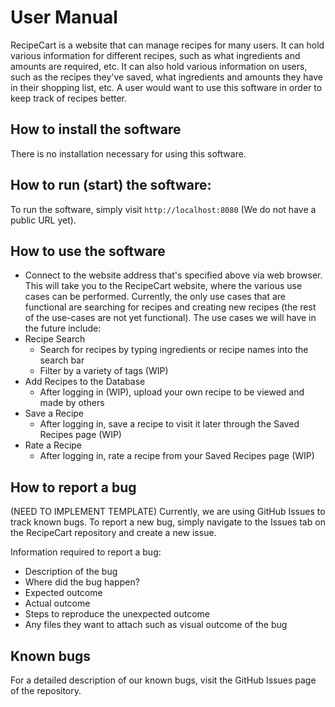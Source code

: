 # User Manual
RecipeCart is a website that can manage recipes for many users. It can hold various information for different recipes, such as what ingredients and amounts are required, etc. It can also hold various information on users, such as the recipes they've saved, what ingredients and amounts they have in their shopping list, etc. A user would want to use this software in order to keep track of recipes better.
## How to install the software
There is no installation necessary for using this software.
## How to run (start) the software:
To run the software, simply visit `http://localhost:8080` (We do not have a public URL yet).

## How to use the software
- Connect to the website address that's specified above via web browser. This will take you to the RecipeCart website, where the various use cases can be performed. Currently, the only use cases that are functional are searching for recipes and creating new recipes (the rest of the use-cases are not yet functional). The use cases we will have in the future include:
- Recipe Search
    - Search for recipes by typing ingredients or recipe names into the search bar
    - Filter by a variety of tags (WIP)
- Add Recipes to the Database
    - After logging in (WIP), upload your own recipe to be viewed and made by others
- Save a Recipe
    - After logging in, save a recipe to visit it later through the Saved Recipes page (WIP)
- Rate a Recipe
    - After logging in, rate a recipe from your Saved Recipes page (WIP)
## How to report a bug
(NEED TO IMPLEMENT TEMPLATE)
Currently, we are using GitHub Issues to track known bugs. To report a new bug, simply navigate to the Issues tab on the RecipeCart repository and create a new issue.

Information required to report a bug:
- Description of the bug
- Where did the bug happen?
- Expected outcome
- Actual outcome
- Steps to reproduce the unexpected outcome
- Any files they want to attach such as visual outcome of the bug

## Known bugs
For a detailed description of our known bugs, visit the GitHub Issues page of the repository.
